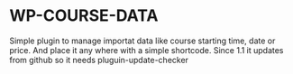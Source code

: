 # WP-COURSE-DATA
Simple plugin to manage importat data like course starting time, date or price. And place it any where with a simple shortcode.
Since 1.1 it updates from github so it needs pluguin-update-checker
